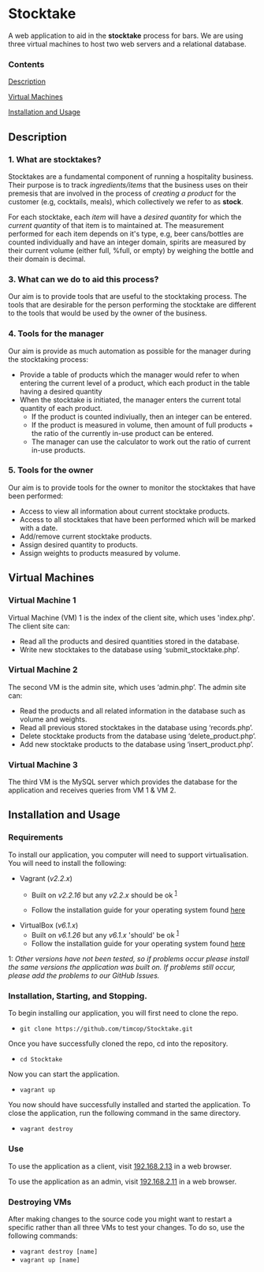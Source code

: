 # Stocktake

A web application to aid in the **stocktake** process for bars.
We are using three virtual machines to host two web servers and a relational database. 

### Contents

[Description](#description-)

[Virtual Machines](#virtual-machines-)

[Installation and Usage](#installation-and-usage-)

## Description

### 1. What are stocktakes?

Stocktakes are a fundamental component of running a hospitality business. Their purpose is to track *ingredients/items* that the business uses on their premesis that are involved in the process of *creating a product* for the customer (e.g, cocktails, meals), which collectively we refer to as **stock**.

For each stocktake, each *item* will have a *desired quantity* for which the *current quantity* of that item is to maintained at. The measurement performed for each item depends on it's type, e.g, beer cans/bottles are counted individually and have an integer domain, spirits are measured by their current volume (either full, %full, or empty) by weighing the bottle and their domain is decimal. 

### 3. What can we do to aid this process?

Our aim is to provide tools that are useful to the stocktaking process. The tools that are desirable for the person performing the stocktake are different to the tools that would be used by the owner of the business. 

### 4. Tools for the manager

Our aim is provide as much automation as possible for the manager during the stocktaking process:

- Provide a table of products which the manager would refer to when entering the current level of a product, which each product in the table having a desired quantity
- When the stocktake is initiated, the manager enters the current total quantity of each product.
  - If the product is counted indiviually, then an integer can be entered.
  - If the product is measured in volume, then amount of full products + the ratio of the currently in-use product can be entered.
  - The manager can use the calculator to work out the ratio of current in-use products.

### 5. Tools for the owner

Our aim is to provide tools for the owner to monitor the stocktakes that have been performed:

- Access to view all information about current stocktake products.
- Access to all stocktakes that have been performed which will be marked with a date.
- Add/remove current stocktake products.
- Assign desired quantity to products.
- Assign weights to products measured by volume.

## Virtual Machines

### Virtual Machine 1

Virtual Machine (VM) 1 is the index of the client site, which uses 'index.php'. The client site can:

- Read all the products and desired quantities stored in the database.
-	Write new stocktakes to the database using ‘submit_stocktake.php’.
 

### Virtual Machine 2

The second VM is the admin site, which uses ‘admin.php’. The admin site can:
-	Read the products and all related information in the database such as volume and weights.
-	Read all previous stored stocktakes in the database using ‘records.php’.
-	Delete stocktake products from the database using ‘delete_product.php’.
-	Add new stocktake products to the database using ‘insert_product.php’.


### Virtual Machine 3

The third VM is the MySQL server which provides the database for the application and receives queries from VM 1 & VM 2.

## Installation and Usage

### Requirements

To install our application, you computer will need to support virtualisation. You will need to install the following:
- Vagrant (*v2.2.x*)
  - Built on *v2.2.16* but any *v2.2.x* should be ok <sup>[1](#myfootnote1)</sup>

  - Follow the installation guide for your operating system found [here](https://www.vagrantup.com/docs/installation)
- VirtualBox (*v6.1.x*)
  - Built on *v6.1.26* but any *v6.1.x* 'should' be ok <sup>[1](#myfootnote1)</sup>
  -   Follow the installation guide for your operating system found [here](https://www.virtualbox.org/manual/ch02.html)

<a name="myfootnote1">1</a>: *Other versions have not been tested, so if problems occur please install the same versions the application was built on. If problems still occur, please add the problems to our GitHub Issues.*

### Installation, Starting, and Stopping.
To begin installing our application, you will first need to clone the repo.

- `git clone https://github.com/timcop/Stocktake.git`

Once you have successfully cloned the repo, cd into the repository.

- `cd Stocktake`

Now you can start the application.

-  `vagrant up`

You now should have successfully installed and started the application. To close the application, run the following command in the same directory.

- `vagrant destroy`

### Use

To use the application as a client, visit [192.168.2.13](http://192.168.2.13) in a web browser. 

To use the application as an admin, visit [192.168.2.11](http://192.168.2.11) in a web browser. 


### Destroying VMs

After making changes to the source code you might want to restart a specific rather than all three VMs to test your changes. To do so, use the following commands: 
- `vagrant destroy [name]`
- `vagrant up [name]`

